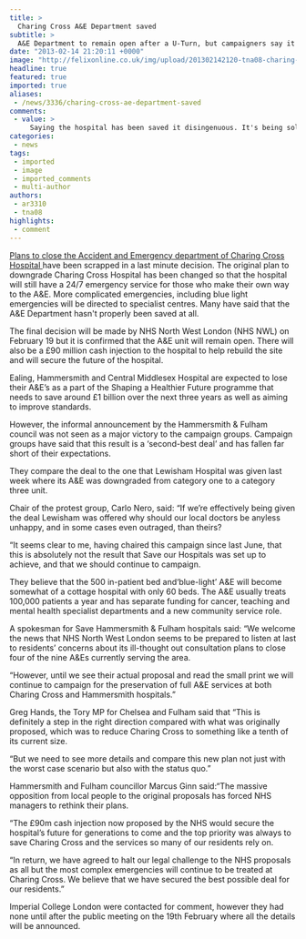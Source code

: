 ```yaml
---
title: >
  Charing Cross A&E Department saved
subtitle: >
  A&E Department to remain open after a U-Turn, but campaigners say it doesn't go far enough
date: "2013-02-14 21:20:11 +0000"
image: "http://felixonline.co.uk/img/upload/201302142120-tna08-charing-252928655.jpg"
headline: true
featured: true
imported: true
aliases:
 - /news/3336/charing-cross-ae-department-saved
comments:
 - value: >
     Saying the hospital has been saved it disingenuous. It's being sold off for redevelopment, all that will remain is an 'urgent care centre' which is a 24hour GP service. <br> <br>See below for the outcome of the meeting yesterday: <br>http://us1.campaign-archive2.com/?u=b3184f09229818a8d6b340e37&amp;id=5e0dd73da1&amp;e=74b9e92101,Goes something like this... http://www.andyslaughter.co.uk/?p=7926,This article does well to raise awareness of the issue, but has unfortunately taken a relatively limited viewpoint in terms of relaying all the facts. Many regard this as a last-ditch attempt by the conservative-run council to increase acceptance of the impending doom of the hospital. What's more, the potential impact on students hasn't even been touched upon. There is likely to be a significant impact on Imperial medics - with a reduction of inpatients down to 12% of its original number, a really worrying implication is that the capacity for clinical teaching would similarly be slashed. Where will students be placed? How will medical
categories:
 - news
tags:
 - imported
 - image
 - imported_comments
 - multi-author
authors:
 - ar3310
 - tna08
highlights:
 - comment
---
```


[Plans to close the Accident and Emergency department of Charing Cross Hospital ](http://felixonline.co.uk/news/3095/charing-cross-and-hammersmith-hospital-ae-departments-to-close/)have been scrapped in a last minute decision. The original plan to downgrade Charing Cross Hospital has been changed so that the hospital will still have a 24/7 emergency service for those who make their own way to the A&E. More complicated emergencies, including blue light emergencies will be directed to specialist centres. Many have said that the A&E Department hasn't properly been saved at all.

The final decision will be made by NHS North West London (NHS NWL) on February 19 but it is confirmed that the A&E unit will remain open. There will also be a £90 million cash injection to the hospital to help rebuild the site and will secure the future of the hospital.

Ealing, Hammersmith and Central Middlesex Hospital are expected to lose their A&E’s as a part of the Shaping a Healthier Future programme that needs to save around £1 billion over the next three years as well as aiming to improve standards.

However, the informal announcement by the Hammersmith & Fulham council was not seen as a major victory to the campaign groups. Campaign groups have said that this result is a ‘second-best deal’ and has fallen far short of their expectations.

They compare the deal to the one that Lewisham Hospital was given last week where its A&E was downgraded from category one to a category three unit.

Chair of the protest group, Carlo Nero, said: “If we’re effectively being given the deal Lewisham was offered why should our local doctors be anyless unhappy, and in some cases even outraged, than theirs?

“It seems clear to me, having chaired this campaign since last June, that this is absolutely not the result that Save our Hospitals was set up to achieve, and that we should continue to campaign.

They believe that the 500 in-patient bed and‘blue-light’ A&E will become somewhat of a cottage hospital with only 60 beds. The A&E usually treats 100,000 patients a year and has separate funding for cancer, teaching and mental health specialist departments and a new community service role.

A spokesman for Save Hammersmith & Fulham hospitals said: “We welcome the news that NHS North West London seems to be prepared to listen at last to residents’ concerns about its ill-thought out consultation plans to close four of the nine A&Es currently serving the area.

“However, until we see their actual proposal and read the small print we will continue to campaign for the preservation of full A&E services at both Charing Cross and Hammersmith hospitals.”

Greg Hands, the Tory MP for Chelsea and Fulham said that “This is definitely a step in the right direction compared with what was originally proposed, which was to reduce Charing Cross to something like a tenth of its current size.

“But we need to see more details and compare this new plan not just with the worst case scenario but also with the status quo.”

Hammersmith and Fulham councillor Marcus Ginn said:“The massive opposition from local people to the original proposals has forced NHS managers to rethink their plans.

“The £90m cash injection now proposed by the NHS would secure the hospital’s future for generations to come and the top priority was always to save Charing Cross and the services so many of our residents rely on.

“In return, we have agreed to halt our legal challenge to the NHS proposals as all but the most complex emergencies will continue to be treated at Charing Cross. We believe that we have secured the best possible deal for our residents.”

Imperial College London were contacted for comment, however they had none until after the public meeting on the 19th February where all the details will be announced.
